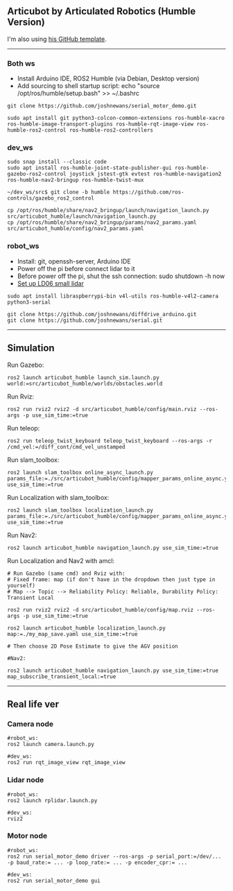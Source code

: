 ## Articubot by Articulated Robotics (Humble Version)

I'm also using [his GitHub template](https://github.com/joshnewans/my_bot).

---

### Both ws
- Install Arduino IDE, ROS2 Humble (via Debian, Desktop version)
- Add sourcing to shell startup script: echo "source /opt/ros/humble/setup.bash" >> ~/.bashrc
~~~
git clone https://github.com/joshnewans/serial_motor_demo.git
~~~
~~~
sudo apt install git python3-colcon-common-extensions ros-humble-xacro ros-humble-image-transport-plugins ros-humble-rqt-image-view ros-humble-ros2-control ros-humble-ros2-controllers 
~~~

### dev_ws
~~~
sudo snap install --classic code
sudo apt install ros-humble-joint-state-publisher-gui ros-humble-gazebo-ros2-control joystick jstest-gtk evtest ros-humble-navigation2 ros-humble-nav2-bringup ros-humble-twist-mux

~/dev_ws/src$ git clone -b humble https://github.com/ros-controls/gazebo_ros2_control

cp /opt/ros/humble/share/nav2_bringup/launch/navigation_launch.py src/articubot_humble/launch/navigation_launch.py
cp /opt/ros/humble/share/nav2_bringup/params/nav2_params.yaml src/articubot_humble/config/nav2_params.yaml
~~~ 
### robot_ws
- Install: git, openssh-server, Arduino IDE
- Power off the pi before connect lidar to it
- Before power off the pi, shut the ssh connection: sudo shutdown -h now
- [Set up LD06 small lidar](https://www.youtube.com/watch?v=OJWAsV6-0GE)
~~~
sudo apt install libraspberrypi-bin v4l-utils ros-humble-v4l2-camera python3-serial

git clone https://github.com/joshnewans/diffdrive_arduino.git
git clone https://github.com/joshnewans/serial.git
~~~

---

## Simulation

Run Gazebo:
~~~
ros2 launch articubot_humble launch_sim.launch.py world:=src/articubot_humble/worlds/obstacles.world
~~~

Run Rviz:
~~~
ros2 run rviz2 rviz2 -d src/articubot_humble/config/main.rviz --ros-args -p use_sim_time:=true
~~~

Run teleop:
~~~
ros2 run teleop_twist_keyboard teleop_twist_keyboard --ros-args -r /cmd_vel:=/diff_cont/cmd_vel_unstamped
~~~

Run slam_toolbox:
~~~
ros2 launch slam_toolbox online_async_launch.py params_file:=./src/articubot_humble/config/mapper_params_online_async.yaml use_sim_time:=true
~~~

Run Localization with slam_toolbox: 
~~~
ros2 launch slam_toolbox localization_launch.py params_file:=./src/articubot_humble/config/mapper_params_online_async.yaml use_sim_time:=true
~~~

Run Nav2: 
~~~
ros2 launch articubot_humble navigation_launch.py use_sim_time:=true
~~~

Run Localization and Nav2 with amcl:
~~~
# Run Gazebo (same cmd) and Rviz with:
# Fixed frame: map (if don't have in the dropdown then just type in yourself)
# Map --> Topic --> Reliability Policy: Reliable, Durability Policy: Transient Local

ros2 run rviz2 rviz2 -d src/articubot_humble/config/map.rviz --ros-args -p use_sim_time:=true

ros2 launch articubot_humble localization_launch.py map:=./my_map_save.yaml use_sim_time:=true

# Then choose 2D Pose Estimate to give the AGV position

#Nav2:

ros2 launch articubot_humble navigation_launch.py use_sim_time:=true map_subscribe_transient_local:=true

~~~

---
## Real life ver

### Camera node
~~~
#robot_ws:
ros2 launch camera.launch.py

#dev_ws:
ros2 run rqt_image_view rqt_image_view
~~~
### Lidar node
~~~
#robot_ws:
ros2 launch rplidar.launch.py

#dev_ws:
rviz2
~~~
### Motor node
~~~
#robot_ws:
ros2 run serial_motor_demo driver --ros-args -p serial_port:=/dev/... -p baud_rate:= ... -p loop_rate:= ... -p encoder_cpr:= ...

#dev_ws:
ros2 run serial_motor_demo gui 
~~~
